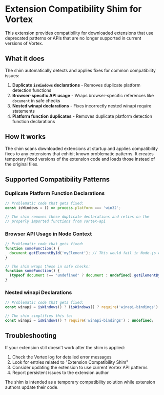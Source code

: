 # Extension Compatibility Shim for Vortex

This extension provides compatibility for downloaded extensions that use deprecated patterns or APIs that are no longer supported in current versions of Vortex.

## What it does

The shim automatically detects and applies fixes for common compatibility issues:

1. **Duplicate `isWindows` declarations** - Removes duplicate platform detection functions
2. **Browser-specific API usage** - Wraps browser-specific references like `document` in safe checks
3. **Nested winapi declarations** - Fixes incorrectly nested winapi require statements
4. **Platform function duplicates** - Removes duplicate platform detection function declarations

## How it works

The shim scans downloaded extensions at startup and applies compatibility fixes to any extensions that exhibit known problematic patterns. It creates temporary fixed versions of the extension code and loads those instead of the original files.

## Supported Compatibility Patterns

### Duplicate Platform Function Declarations
```javascript
// Problematic code that gets fixed:
const isWindows = () => process.platform === 'win32';

// The shim removes these duplicate declarations and relies on the 
// properly imported functions from vortex-api
```

### Browser API Usage in Node Context
```javascript
// Problematic code that gets fixed:
function someFunction() {
  document.getElementById('myElement'); // This would fail in Node.js context
}

// The shim wraps these in safe checks:
function someFunction() {
  (typeof document !== "undefined" ? document : undefined).getElementById('myElement');
}
```

### Nested winapi Declarations
```javascript
// Problematic code that gets fixed:
const winapi = isWindows() ? (isWindows() ? require('winapi-bindings') : undefined) : undefined;

// The shim simplifies this to:
const winapi = isWindows() ? require('winapi-bindings') : undefined;
```

## Troubleshooting

If your extension still doesn't work after the shim is applied:

1. Check the Vortex log for detailed error messages
2. Look for entries related to "Extension Compatibility Shim"
3. Consider updating the extension to use current Vortex API patterns
4. Report persistent issues to the extension author

The shim is intended as a temporary compatibility solution while extension authors update their code.